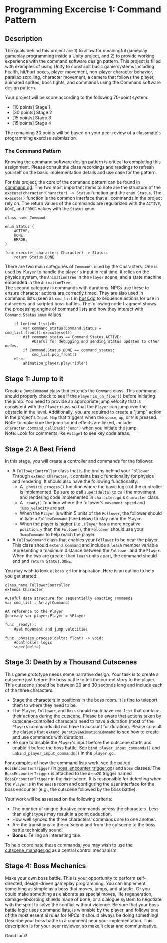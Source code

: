 # Programming Excercise 1: Command Pattern

## Description

The goals behind this project are 1) to allow for meaningful gameplay gameplay programming inside a Unity project, and 2) 
to provide working experience with the command software design pattern. This project is filled with examples of using Unity 
to construct basic game systems including health, hit/hurt boxes, player movement, non-player character behavior,
parallax scrolling, character movement, a camera that follows the player, animated sprites, boss fights, 
and commands using the Command software design pattern.

Your project will be score according to the following 70-point system:
* [10 points] Stage 1 
* [30 points] Stage 2
* [15 points] Stage 3
* [15 points] Stage 4

The remaining 30 points will be based on your peer review of a classmate's programming exercise submission.

### The Command Pattern ###

Knowing the command software design pattern is critical to completing this assignment. Please consult the class recordings and readings to refresh yourself on the basic implementation details and use case for the pattern.  

For this project, the core of the command pattern can be found in [command.gd](Rut/scripts/commands/command.gd). The two most important items to note are the structure of the `execute(character:Character) -> Status` function and the `enum Status`. The `execute()` function is the common interface that all commands in the project rely on. The return values of the commands are regularized with the `ACTIVE`, `DONE`, and `ERROR` values with the `Status` `enum`. 

```gdscript
class_name Command

enum Status {
	ACTIVE,
	DONE,
	ERROR,
}

func execute(_character: Character) -> Status:
	return Status.DONE
```

There are two main categories of `Commands` used by the Characters. One is used by `Player` to handle the player's input in real time. It relies on the physics system, the `AnimationTree` in the `Player` scene, and a state machine embedded in the `AnimationTree.`  
The second category is commands with durations. NPCs use these to ensure character actions are correctly timed. They are also used in command lists (seen as `cmd_list` in [boss.gd](Rut/scripts/boss.gd) to sequence actions for use in cutscenes and scripted boss battles. The following code fragment shows the processing engine of command lists and how they interact with `Command.Status` `enum` values.  

```gdscript
	if len(cmd_list)>0:
		var command_status:Command.Status = cmd_list.front().execute(self)
		#if command_status == Command.Status.ACTIVE:
			#Useful for debugging and sending status updates to other nodes.
		if Command.Status.DONE == command_status:
			cmd_list.pop_front()
	else:
		animation_player.play("idle")
```

## Stage 1: Jump to it
Create a `JumpCommand` class that extends the `Command` class. This command should properly check to see if the `Player` `is_on_floor()` before initiating the jump. You need to provide an appropriate jump velocity that is consistent with the `Player` class so that the `Player` can jump over the obstacle in the level. Additionally, you are required to create a "jump" action in the project's `Input Map` that triggers when the `space`, `up`, or `W` is pressed.  
Note: to make sure the jump sound effects are linked, include `character.command_callback("jump")` when you initiate the jump.  
Note: Look for comments like `#stage1` to see key code areas.  

## Stage 2: A Best Friend  
In this stage, you will create a controller and commands for the follower. 
- A `FollowerController` class that is the brains behind your `Follower`. Through `extend Character`, it contains basic functionality for physics and rendering. It should also have the following functionality:
  - A `_physics_process()` function where the basic logic of the controller is implemented. Be sure to call `super(delta)` to call the movement and rendering code implemented in `character.gd`'s `Character` class.
  - A `_ready()` function where the follower's `movement_speed` and `jump_velocity` are set.
  - When the `Player` is within 5 units of the `Follower`, the follower should initiate a `FollowCommand` (see below) to stay near the `Player`.
  - When the player is higher (i.e., `Player` has a more negative `position.y` than the `Follower`), the `Follower` should use your `JumpCommand` to help reach the player.
- A `FollowCommand` class that enables your `Follower` to be near the player. This class should `extend Command` and include a `leash` member variable representing a maximum distance between the `Follower` and the `Player`. When the two are greater than `leash` units apart, the command should end and `return Status.DONE`.

You may wish to look at `boss.gd` for inspiration. Here is an outline to help you get started:  
```gdscript
class_name FollowerController
extends Character 

#useful data structure for sequentially enacting commands
var cmd_list : Array[Command]

#A reference to the Player
@onready var player:Player = %Player

func _ready():
	#set movement and jump velocities

func _physics_process(delta: float) -> void:
	#controller logic
	super(delta)
```

## Stage 3: Death by a Thousand Cutscenes
This game prototype needs some narrative design. Your task is to create a cutscene just before the boss battle to tell the current story to the player. This cutscene should be between 20 and 30 seconds long and include each of the three characters. 
- Stage the characters in positions in the boss room. It is fine to teleport them to where they need to be.
- The `Player`, `Follower`, and `Boss` should each have `cmd_list` that contains their actions during the cutscene. Please be aware that actions taken by cutscene-controlled characters need to have a duration (most of the `Player`s commands did not have to account for duration). Please consult the classes that `extend DurativeAnimationCommand` to see how to create and use commands with durations.
- Be sure to disable the `Player`'s input before the cutscene starts and enable it before the boss battle. See `bind_player_input_commands()` and `unbind_player_input_commands()` in the `player.gd`.

For examples of how the command lists work, see the paired `BossEncounterTrigger` (in [boss_encounter_trigger.gd](Rut/scripts/boss_encounter_trigger.gd)) and `Boss` classes. The `BossEncounterTrigger` is attached to the `Area2D` trigger named `BossEncounterTrigger` in the `Main` scene. It is responsible for detecting when the `Player` is in the `Boss`s room and configuring the user interface for the boss encounter (e.g., the cutscene followed by the boss battle).

Your work will be assessed on the following criteria:
- The number of unique durative commands across the characters. Less than eight types may result in a point deduction.
- How well synced the three characters' commands are to one another.
- Are the transitions to the cutscene and from the cutscene to the boss battle technically sound.
- **Bonus**: Telling an interesting tale.

To help coordinate these commands, you may wish to use the [cutscene_manager.gd](Rut/scripts/cutscene_manager.gd) as a central control mechanism.

## Stage 4: Boss Mechanics

Make your own boss battle. This is your opportunity to perform self-directed, design-driven gameplay programming. You can implement something as simple as a boss that moves, jumps, and attacks. Or you could make something as elaborate as special moves, life regeneration, damage-absorbing shields made of bone, or a dialogue system to negotiate with the spirit to solve the conflict without violence. Be sure that your boss battle logic uses command lists, is winnable by the player, and follows one of the most essential rules for NPCs: it should always be doing something! Describe your boss battle in a comment near your implementation. This description is for your peer reviewer, so make it clear and communicative.

Good luck!
